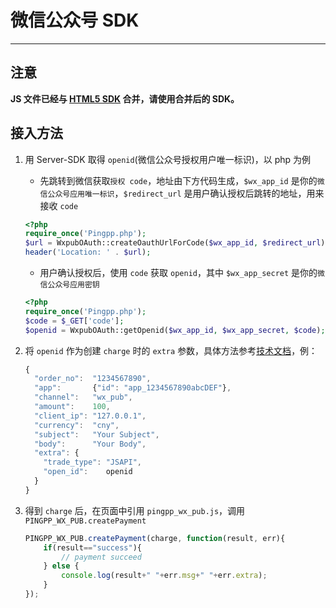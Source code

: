 # 微信公众号 SDK
---------------
## 注意
**JS 文件已经与 [HTML5 SDK](https://github.com/PingPlusPlus/pingpp-html5) 合并，请使用合并后的 SDK。**
## 接入方法
1. 用 Server-SDK 取得 `openid`(微信公众号授权用户唯一标识)，以 php 为例
    - 先跳转到微信获取`授权 code`，地址由下方代码生成，`$wx_app_id` 是你的`微信公众号应用唯一标识`，`$redirect_url` 是用户确认授权后跳转的地址，用来接收 `code`
    ```php
    <?php
    require_once('Pingpp.php');
    $url = WxpubOAuth::createOauthUrlForCode($wx_app_id, $redirect_url);
    header('Location: ' . $url);
    ```
    - 用户确认授权后，使用 `code` 获取 `openid`，其中 `$wx_app_secret` 是你的`微信公众号应用密钥`
    ```php
    <?php
    require_once('Pingpp.php');
    $code = $_GET['code'];
    $openid = WxpubOAuth::getOpenid($wx_app_id, $wx_app_secret, $code);
    ```
2. 将 `openid` 作为创建 `charge` 时的 `extra` 参数，具体方法参考[技术文档](https://pingxx.com/document/api/#api-c-new)，例：

    ```js
    {
      "order_no":  "1234567890",
      "app":       {"id": "app_1234567890abcDEF"},
      "channel":   "wx_pub",
      "amount":    100,
      "client_ip": "127.0.0.1",
      "currency":  "cny",
      "subject":   "Your Subject",
      "body":      "Your Body",
      "extra": {
        "trade_type": "JSAPI",
        "open_id":    openid
      }
    }
    ```
3. 得到 `charge` 后，在页面中引用 `pingpp_wx_pub.js`，调用 `PINGPP_WX_PUB.createPayment`

    ```js
    PINGPP_WX_PUB.createPayment(charge, function(result, err){
        if(result=="success"){
            // payment succeed
        } else {
            console.log(result+" "+err.msg+" "+err.extra);
        }
    });
    ```
